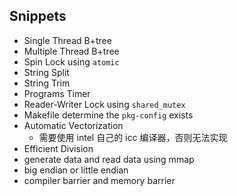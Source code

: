 ## Snippets

* Single Thread B+tree
* Multiple Thread B+tree
* Spin Lock using `atomic`
* String Split
* String Trim
* Programs Timer 
* Reader-Writer Lock using `shared_mutex`
* Makefile determine the `pkg-config` exists
* Automatic Vectorization
    * 需要使用 intel 自己的 icc 编译器，否则无法实现
* Efficient Division
* generate data and read data using mmap
* big endian or little endian
* compiler barrier and memory barrier
